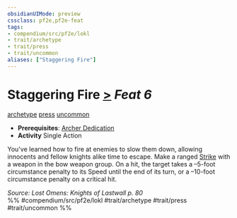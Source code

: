 ```yaml
---
obsidianUIMode: preview
cssclass: pf2e,pf2e-feat
tags:
- compendium/src/pf2e/lokl
- trait/archetype
- trait/press
- trait/uncommon
aliases: ["Staggering Fire"]
---
```

# Staggering Fire  [>](../../rules/core-rulebook/chapter-9-playing-the-game.md#Actions "Single Action") *Feat 6*  
[archetype](../../rules/traits/archetype.md)  [press](../../rules/traits/press.md)  [uncommon](../../rules/traits/uncommon.md)  

- **Prerequisites**: [Archer Dedication](archer-dedication-apg.md)
- **Activity** Single Action

You've learned how to fire at enemies to slow them down, allowing innocents and fellow knights alike time to escape. Make a ranged [Strike](../../rules/actions/strike.md) with a weapon in the bow weapon group. On a hit, the target takes a –5-foot circumstance penalty to its Speed until the end of its turn, or a –10-foot circumstance penalty on a critical hit.

*Source: Lost Omens: Knights of Lastwall p. 80*  
%% #compendium/src/pf2e/lokl #trait/archetype #trait/press #trait/uncommon %%